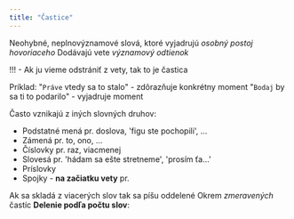 ```yaml
---
title: "Častice"
---
```


Neohybné, neplnovýznamové slová, ktoré vyjadrujú *osobný postoj hovoriaceho*
Dodávajú vete *významový odtienok*

!!! - Ak ju vieme odstrániť z vety, tak to je častica

Príklad:
"`Práve` vtedy sa to stalo" - zdôrazňuje konkrétny moment
"`Bodaj` by sa ti to podarilo" - vyjadruje moment

Často vznikajú z iných slovných druhov:
- Podstatné mená
pr. doslova, 'figu ste pochopili', ...
- Zámená
pr. to, ono, ...
- Číslovky
pr. raz, viacmenej
- Slovesá
pr. 'hádam sa ešte stretneme', 'prosím ťa...'
- Príslovky
- Spojky - **na začiatku vety**
pr. 

Ak sa skladá z viacerých slov tak sa píšu oddelené
Okrem *zmeravených* častíc
**Delenie podľa počtu slov**:

